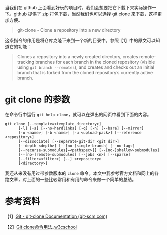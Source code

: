 当我们在 github 上面看到好玩的项目时，我们会想要把它下载下来实际操作一下。github 提供了 zip 打包下载，当然我们也可以选择 git clone 来下载，这样更加方便。

>  git-clone - Clone a repository into a new directory

这条指令的作用是将仓库克隆下来到一个新的目录中。参照【1】中的原文可以知道它的功能：

> Clones a repository into a newly created directory, creates remote-tracking branches for each branch in the cloned repository (visible using `git branch --remotes`), and creates and checks out an initial branch that is forked from the cloned repository’s currently active branch.



# git clone 的参数

在命令行中运行 `git help clone`，就可以在弹出的网页中看到下面的内容。

```shell
git clone [--template=<template_directory>]
	  [-l] [-s] [--no-hardlinks] [-q] [-n] [--bare] [--mirror]
	  [-o <name>] [-b <name>] [-u <upload-pack>] [--reference <repository>]
	  [--dissociate] [--separate-git-dir <git dir>]
	  [--depth <depth>] [--[no-]single-branch] [--no-tags]
	  [--recurse-submodules[=<pathspec>]] [--[no-]shallow-submodules]
	  [--[no-]remote-submodules] [--jobs <n>] [--sparse]
	  [--filter=<filter>] [--] <repository>
	  [<directory>]
```

我还从来没有用过带参数版本的 `clone` 命令。本文中我参考官方文档和网上的各路文章，对上面的一些比较常用和有用的命令来做一个简单的总结。









# 参考资料

【1】[Git - git-clone Documentation (git-scm.com)](https://git-scm.com/docs/git-clone/en)

【2】[Git clone命令用法_w3cschool](https://www.w3cschool.cn/git/git-uroc2pow.html)


